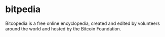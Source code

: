 # bitpedia
Bitcopedia is a free online encyclopedia, created and edited by volunteers around the world and hosted by the Bitcoin Foundation. 
